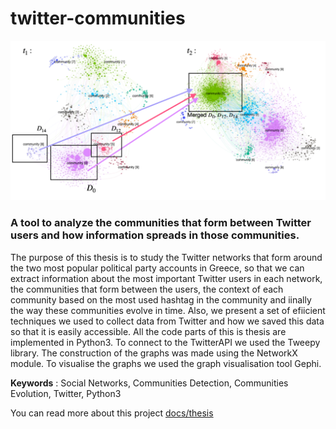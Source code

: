 # twitter-communities

![alt text](https://github.com/EvanKarabinas/twitter-communities/blob/master/docs/preview-2.png?raw=true)

### A tool to analyze the communities that form between Twitter users and how information spreads in those communities.

The purpose of this thesis is to study the Twitter networks that form around the two most popular political party accounts in Greece, so that we can extract information about the most important Twitter users in each network, the communities that form between the users, the context of each community based on the most used hashtag in the community and iinally the way these communities evolve in time. Also, we present a set of efiicient techniques we used to collect data from Twitter and how we saved this data so that it is easily accessible. All the code parts of this is thesis are implemented in Python3. To connect to the TwitterAPI we used the Tweepy library. The construction of the graphs was made using the NetworkX module. To visualise the graphs we used the graph visualisation tool Gephi.

**Keywords** : Social Networks, Communities Detection, Communities Evolution, Twitter, Python3

You can read more about this project [docs/thesis](docs/thesis.pdf)
